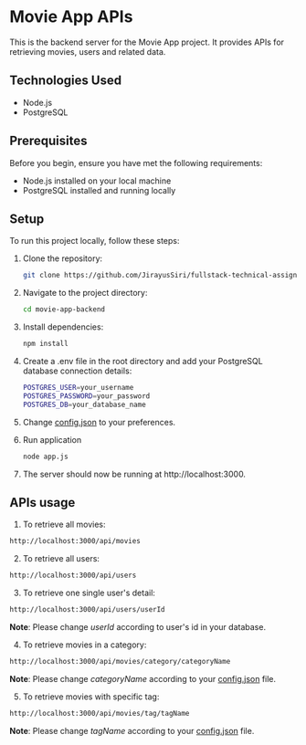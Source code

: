 # Movie App APIs

This is the backend server for the Movie App project. It provides APIs for retrieving movies, users and related data.

## Technologies Used

- Node.js
- PostgreSQL

## Prerequisites

Before you begin, ensure you have met the following requirements:
- Node.js installed on your local machine
- PostgreSQL installed and running locally

## Setup

To run this project locally, follow these steps:

1. Clone the repository:

   ```bash
   git clone https://github.com/JirayusSiri/fullstack-technical-assignment.git
    ```
    
2. Navigate to the project directory:

   ```bash
   cd movie-app-backend
    ```

3. Install dependencies:

   ```bash
   npm install
    ```
    
4. Create a .env file in the root directory and add your PostgreSQL database connection details:

   ```bash
   POSTGRES_USER=your_username
   POSTGRES_PASSWORD=your_password
   POSTGRES_DB=your_database_name
    ```

5. Change [config.json](./movie-app-backend/config.json) to your preferences.

6. Run application

   ```bash
   node app.js
    ```

7. The server should now be running at http://localhost:3000.

## APIs usage

1. To retrieve all movies:

```bash
http://localhost:3000/api/movies
```

2. To retrieve all users:
```bash
http://localhost:3000/api/users
```

3. To retrieve one single user's detail:
```bash
http://localhost:3000/api/users/userId
```
**Note**: Please change *userId* according to user's id in your database.

4. To retrieve movies in a category:
```bash
http://localhost:3000/api/movies/category/categoryName
```
**Note**: Please change *categoryName* according to your [config.json](./movie-app-backend/config.json) file.

5. To retrieve movies with specific tag:
```bash
http://localhost:3000/api/movies/tag/tagName
```
**Note**: Please change *tagName* according to your [config.json](./movie-app-backend/config.json) file.